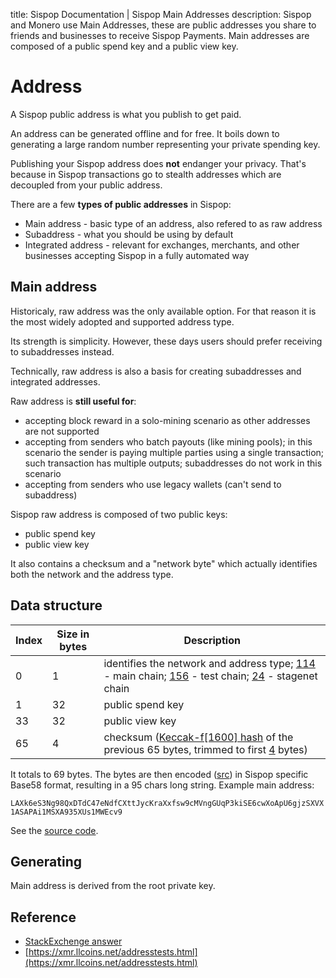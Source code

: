 title: Sispop Documentation | Sispop Main Addresses
description: Sispop and Monero use Main Addresses, these are public addresses you share to friends and businesses to receive Sispop Payments. Main addresses are composed of a public spend key and a public view key.

# Address

A Sispop public address is what you publish to get paid.

An address can be generated offline and for free. It boils down to generating a large random number representing your private spending key.

Publishing your Sispop address does __not__ endanger your privacy. That's because in Sispop transactions go to stealth addresses which are decoupled from your public address.

There are a few **types of public addresses** in Sispop:

* Main address - basic type of an address, also refered to as raw address
* Subaddress - what you should be using by default
* Integrated address - relevant for exchanges, merchants, and other businesses accepting Sispop in a fully automated way

## Main address

Historicaly, raw address was the only available option. For that reason it is the most widely adopted and supported address type.

Its strength is simplicity. However, these days users should prefer receiving to subaddresses instead.

Technically, raw address is also a basis for creating subaddresses and integrated addresses.

Raw address is **still useful for**:

* accepting block reward in a solo-mining scenario as other addresses are not supported
* accepting from senders who batch payouts (like mining pools); in this scenario the sender is paying multiple parties using a single transaction; such transaction has multiple outputs; subaddresses do not work in this scenario
* accepting from senders who use legacy wallets (can't send to subaddress)

Sispop raw address is composed of two public keys:

* public spend key
* public view key

It also contains a checksum and a "network byte" which actually identifies both the network and the address type.

## Data structure

Index       | Size in bytes    | Description
------------|------------------|-------------------------------------------------------------
0           | 1                | identifies the network and address type; [114](https://github.com/sispop-dev/sispop/blob/master/src/cryptonote_config.h#L181) - main chain; [156](https://github.com/sispop-dev/sispop/blob/master/src/cryptonote_config.h#L201) - test chain; [24](https://github.com/sispop-dev/sispop/blob/master/src/cryptonote_config.h#L224) - stagenet chain
1           | 32               | public spend key
33          | 32               | public view key
65          | 4                | checksum ([Keccak-f[1600] hash](https://github.com/sispop-dev/sispop/blob/master/src/common/base58.cpp#L261) of the previous 65 bytes, trimmed to first [4](https://github.com/sispop-dev/sispop/blob/master/src/common/base58.cpp#L53) bytes)

It totals to 69 bytes. The bytes are then encoded ([src](https://github.com/sispop-dev/sispop/blob/master/src/common/base58.cpp#L240)) in Sispop specific Base58 format, resulting in a 95 chars long string. Example main address:

`LAXk6eS3Ng98QxDTdC47eNdfCXttJycKraXxfsw9cMVngGUqP3kiSE6cwXoApU6gjzSXVX1ASAPAi1MSXA935XUs1MWEcv9`

See the [source code](https://github.com/sispop-dev/sispop/blob/master/src/cryptonote_basic/cryptonote_basic_impl.cpp#L172).

## Generating

Main address is derived from the root private key.

## Reference

* [StackExchenge answer](https://monero.stackexchange.com/questions/980/what-are-the-public-viewkeys-and-spendkeys)
* [https://xmr.llcoins.net/addresstests.html](https://xmr.llcoins.net/addresstests.html)